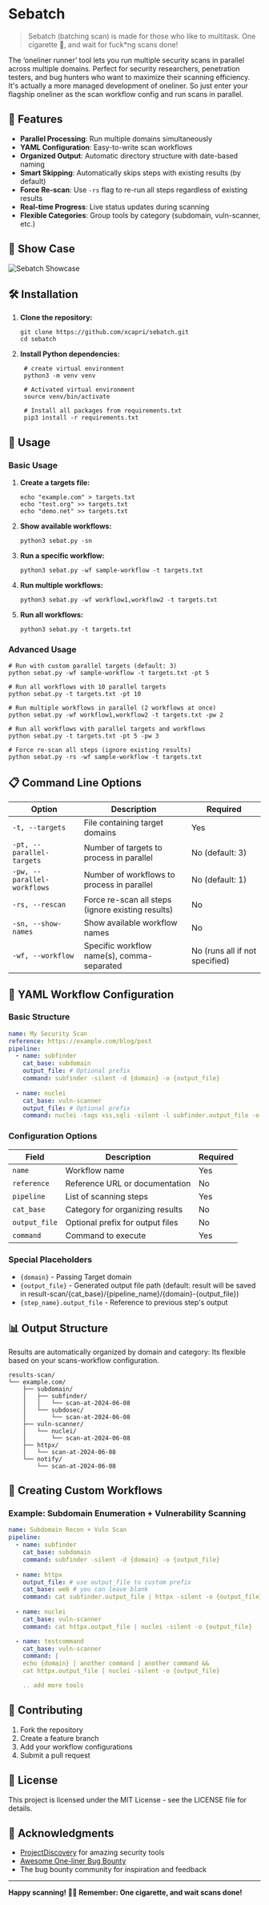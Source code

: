 # Sebatch 
> Sebatch (batching scan) is made for those who like to multitask. One cigarette 🚬, and wait for fuck*ng scans done!

The ‘oneliner runner’ tool lets you run multiple security scans in parallel across multiple domains. Perfect for security researchers, penetration testers, and bug hunters who want to maximize their scanning efficiency. It's actually a more managed development of oneliner. So just enter your flagship oneliner as the scan workflow config and run scans in parallel.

## 🚀 Features

- **Parallel Processing**: Run multiple domains simultaneously
- **YAML Configuration**: Easy-to-write scan workflows
- **Organized Output**: Automatic directory structure with date-based naming
- **Smart Skipping**: Automatically skips steps with existing results (by default)
- **Force Re-scan**: Use `-rs` flag to re-run all steps regardless of existing results
- **Real-time Progress**: Live status updates during scanning
- **Flexible Categories**: Group tools by category (subdomain, vuln-scanner, etc.)

## 👀 Show Case

![Sebatch Showcase](docs/sc.png)

## 🛠️ Installation

1. **Clone the repository:**
   ```
   git clone https://github.com/xcapri/sebatch.git
   cd sebatch
   ```

2. **Install Python dependencies:**
   ```
    # create virtual environment
    python3 -m venv venv

    # Activated virtual environment
    source venv/bin/activate

    # Install all packages from requirements.txt
    pip3 install -r requirements.txt
   ```

## 📝 Usage

### Basic Usage

1. **Create a targets file:**
   ```
   echo "example.com" > targets.txt
   echo "test.org" >> targets.txt
   echo "demo.net" >> targets.txt
   ```

2. **Show available workflows:**
   ```
   python3 sebat.py -sn
   ```

3. **Run a specific workflow:**
   ```
   python3 sebat.py -wf sample-workflow -t targets.txt
   ```

4. **Run multiple workflows:**
   ```
   python3 sebat.py -wf workflow1,workflow2 -t targets.txt
   ```

5. **Run all workflows:**
   ```
   python3 sebat.py -t targets.txt
   ```

### Advanced Usage

```
# Run with custom parallel targets (default: 3)
python sebat.py -wf sample-workflow -t targets.txt -pt 5

# Run all workflows with 10 parallel targets
python sebat.py -t targets.txt -pt 10

# Run multiple workflows in parallel (2 workflows at once)
python sebat.py -wf workflow1,workflow2 -t targets.txt -pw 2

# Run all workflows with parallel targets and workflows
python sebat.py -t targets.txt -pt 5 -pw 3

# Force re-scan all steps (ignore existing results)
python sebat.py -rs -wf sample-workflow -t targets.txt
```

## 📋 Command Line Options

| Option | Description | Required |
|--------|-------------|----------|
| `-t, --targets` | File containing target domains | Yes |
| `-pt, --parallel-targets` | Number of targets to process in parallel | No (default: 3) |
| `-pw, --parallel-workflows` | Number of workflows to process in parallel | No (default: 1) |
| `-rs, --rescan` | Force re-scan all steps (ignore existing results) | No |
| `-sn, --show-names` | Show available workflow names | No |
| `-wf, --workflow` | Specific workflow name(s), comma-separated | No (runs all if not specified) |

## 📄 YAML Workflow Configuration

### Basic Structure

```yaml
name: My Security Scan
reference: https://example.com/blog/post
pipeline:
  - name: subfinder
    cat_base: subdomain
    output_file: # Optional prefix
    command: subfinder -silent -d {domain} -o {output_file}
  
  - name: nuclei
    cat_base: vuln-scanner
    output_file: # Optional prefix
    command: nuclei -tags xss,sqli -silent -l subfinder.output_file -o {output_file}
```

### Configuration Options

| Field | Description | Required |
|-------|-------------|----------|
| `name` | Workflow name | Yes |
| `reference` | Reference URL or documentation | No |
| `pipeline` | List of scanning steps | Yes |
| `cat_base` | Category for organizing results | No |
| `output_file` | Optional prefix for output files | No |
| `command` | Command to execute | Yes |

### Special Placeholders

- `{domain}` - Passing Target domain
- `{output_file}` - Generated output file path (default: result will be saved in result-scan/{cat_base}/{pipeline_name}/{domain}-{output_file})
- `{step_name}.output_file` - Reference to previous step's output

## 📊 Output Structure

Results are automatically organized by domain and category:
Its flexible based on your scans-workflow configuration.

```
results-scan/
└── example.com/
    ├── subdomain/
    │   ├── subfinder/
    │   │   └── scan-at-2024-06-08
    │   └── subdosec/
    │       └── scan-at-2024-06-08
    ├── vuln-scanner/
    │   └── nuclei/
    │       └── scan-at-2024-06-08
    ├── httpx/
    │   └── scan-at-2024-06-08
    └── notify/
        └── scan-at-2024-06-08
```

## 🔧 Creating Custom Workflows

### Example: Subdomain Enumeration + Vulnerability Scanning

```yaml
name: Subdomain Recon + Vuln Scan
pipeline:
  - name: subfinder
    cat_base: subdomain
    command: subfinder -silent -d {domain} -o {output_file}
  
  - name: httpx
    output_file: # use output_file to custom prefix
    cat_base: web # you can leave blank
    command: cat subfinder.output_file | httpx -silent -o {output_file}
  
  - name: nuclei
    cat_base: vuln-scanner
    command: cat httpx.output_file | nuclei -silent -o {output_file}

  - name: testcommand
    cat_base: vuln-scanner
    command: |
    echo {domain} | another command | another command &&
    cat httpx.output_file | nuclei -silent -o {output_file}

    .. add more tools 
```


## 🤝 Contributing

1. Fork the repository
2. Create a feature branch
3. Add your workflow configurations
4. Submit a pull request

## 📄 License

This project is licensed under the MIT License - see the LICENSE file for details.

## 🙏 Acknowledgments

- [ProjectDiscovery](https://projectdiscovery.io/) for amazing security tools
- [Awesome One-liner Bug Bounty](https://github.com/dwisiswant0/awesome-oneliner-bugbounty)
- The bug bounty community for inspiration and feedback

---

**Happy scanning! 🚬💨 Remember: One cigarette, and wait scans done!** 
